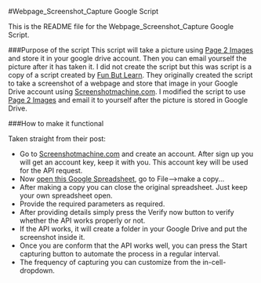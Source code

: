 #Webpage_Screenshot_Capture Google Script

This is the README file for the Webpage_Screenshot_Capture Google Script.

###Purpose of the script
This script will take a picture using [Page 2 Images][4] and store it in your google drive account. Then you can email yourself the picture after it has taken it. I did not create the script but this was script is a copy of a script created by [Fun But Learn][1]. They originally created the script to take a screenshot of a webpage and store that image in your Google Drive account using [Screenshotmachine.com][2]. I modified the script to use [Page 2 Images][4] and email it to yourself after the picture is stored in Google Drive.

###How to make it functional

Taken straight from their post:

* Go to [Screenshotmachine.com][2] and create an account. After sign up you will get an account key, keep it with you. This account key will be used for the API request.
* Now [open this Google Spreadsheet][3], go to File-->make a copy...
* After making a copy you can close the original spreadsheet. Just keep your own spreadsheet open.
* Provide the required parameters as required.
* After providing details simply press the Verify now button to verify whether the API works properly or not.
* If the API works, it will create a folder in your Google Drive and put the screenshot inside it.
* Once you are conform that the API works well, you can press the Start capturing button to automate the process in a regular interval.
* The frequency of capturing you can customize from the in-cell-dropdown.



[1]: http://www.funbutlearn.com/2014/03/automatic-web-page-screenshot-capture.html
[2]: http://www.screenshotmachine.com
[3]: https://docs.google.com/spreadsheet/ccc?key=0AgHK_Z79lrOmdDBCVkE3Ym93anROZ1gyeS1SZjBfWXc&usp=sharing
[4]: http://www.page2images.com/
